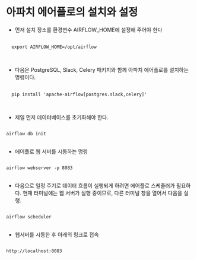 # 아파치 에어플로의 설치와 설정
  - 먼저 설치 장소를 환경변수 AIRFLOW_HOME에 설정해 주어야 한다
  <pre>
  <code>
  export AIRFLOW_HOME=/opt/airflow
  </code>
  </pre>
  - 다음은 PostgreSQL, Slack, Celery 패키지와 함께 아파치 에어플로를 설치하는 명령이다.
  <pre>
  <code>
  pip install 'apache-airflow[postgres.slack,celery]'
  </code>
  </pre>
- 제일 먼저 데이터베이스를 초기화해야 한다.
<pre>
<code>
airflow db init
</code>
</pre>
- 에어플로 웹 서버를 시동하는 명령
<pre>
<code>
airflow webserver -p 8083
</code>
</pre>
- 다음으로 일정 주기로 데이터 흐름이 실행되게 하려면 에어플로 스케줄러가 필요하다. 현재 터미널에는 웹 서버가 실행 중이므로, 다른 터미널 창을 열어서 다음을 실행.
<pre>
<code>
airflow scheduler
</code>
</pre>
- 웹서버를 시동한 후 아래의 링크로 접속
<pre>
<code>
http://localhost:8083
</code>
</pre>

